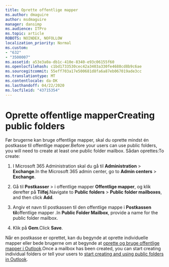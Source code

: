 ```yaml
---
title: Oprette offentlige mapper
ms.author: dmaguire
author: msdmaguire
manager: dansimp
ms.audience: ITPro
ms.topic: article
ROBOTS: NOINDEX, NOFOLLOW
localization_priority: Normal
ms.custom:
- "632"
- "3500007"
ms.assetid: a53e3a0a-db1c-410e-8340-e93c06155f60
ms.openlocfilehash: c1bd1733530cec42a3403a330fe4688cd8b9c6ae
ms.sourcegitcommit: 55eff703a17e500681d8fa6a87eb067019ade3cc
ms.translationtype: MT
ms.contentlocale: da-DK
ms.lasthandoff: 04/22/2020
ms.locfileid: "43715354"
---
```

# <a name="creating-public-folders"></a><span data-ttu-id="693a3-102">Oprette offentlige mapper</span><span class="sxs-lookup"><span data-stu-id="693a3-102">Creating public folders</span></span>

<span data-ttu-id="693a3-103">Før brugerne kan bruge offentlige mapper, skal du oprette mindst én postkasse til offentlige mapper.</span><span class="sxs-lookup"><span data-stu-id="693a3-103">Before your users can use public folders, you will need to create at least one public folder mailbox.</span></span> <span data-ttu-id="693a3-104">Sådan oprettes:</span><span class="sxs-lookup"><span data-stu-id="693a3-104">To create:</span></span>
  
1. <span data-ttu-id="693a3-105">I Microsoft 365 Administration skal du gå til **Administration** \> **Exchange**.</span><span class="sxs-lookup"><span data-stu-id="693a3-105">In the Microsoft 365 admin center, go to **Admin centers** \> **Exchange**.</span></span>

2. <span data-ttu-id="693a3-106">Gå til **Postkasser** \> i offentlige mapper **Offentlige mapper**, og klik derefter på **Tilføj**.</span><span class="sxs-lookup"><span data-stu-id="693a3-106">Navigate to **Public folders** \> **Public folder mailboxes**, and then click **Add**.</span></span>

3. <span data-ttu-id="693a3-107">Angiv et navn til postkassen til den offentlige mappe i **Postkassen til**offentlige mapper .</span><span class="sxs-lookup"><span data-stu-id="693a3-107">In **Public Folder Mailbox**, provide a name for the public folder mailbox.</span></span>

4. <span data-ttu-id="693a3-108">Klik på **Gem**.</span><span class="sxs-lookup"><span data-stu-id="693a3-108">Click **Save**.</span></span>

<span data-ttu-id="693a3-109">Når en postkasse er oprettet, kan du begynde at oprette individuelle mapper eller bede brugerne om at begynde at [oprette og bruge offentlige mapper i Outlook](https://support.office.com/article/Create-and-share-a-public-folder-in-Outlook-a2835011-d524-4a5c-a207-05c159bb2a97).</span><span class="sxs-lookup"><span data-stu-id="693a3-109">Once a mailbox has been created, you can start creating individual folders or tell your users to [start creating and using public folders in Outlook](https://support.office.com/article/Create-and-share-a-public-folder-in-Outlook-a2835011-d524-4a5c-a207-05c159bb2a97).</span></span>
  
